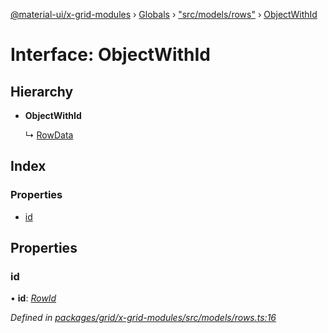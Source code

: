 [@material-ui/x-grid-modules](../README.md) › [Globals](../globals.md) › ["src/models/rows"](../modules/_src_models_rows_.md) › [ObjectWithId](_src_models_rows_.objectwithid.md)

# Interface: ObjectWithId

## Hierarchy

* **ObjectWithId**

  ↳ [RowData](_src_models_rows_.rowdata.md)

## Index

### Properties

* [id](_src_models_rows_.objectwithid.md#id)

## Properties

###  id

• **id**: *[RowId](../modules/_src_models_rows_.md#rowid)*

*Defined in [packages/grid/x-grid-modules/src/models/rows.ts:16](https://github.com/mui-org/material-ui-x/blob/a679779/packages/grid/x-grid-modules/src/models/rows.ts#L16)*
